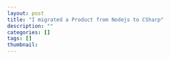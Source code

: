 ```yaml
---
layout: post
title: "I migrated a Product from Nodejs to CSharp"
description: ""
categories: []
tags: []
thumbnail: 
---
```


